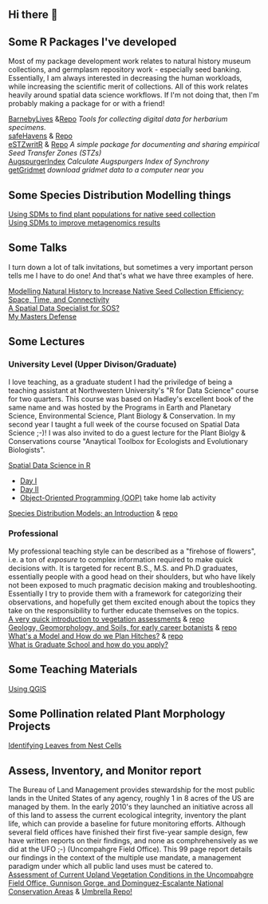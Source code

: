 ## Hi there 👋

## Some R Packages I've developed
Most of my package development work relates to natural history museum collections, and germplasm repository work - especially seed banking. 
Essentially, I am always interested in decreasing the human workloads, while increasing the scientific merit of collections. 
All of this work relates heavily around spatial data science workflows. 
If I'm not doing that, then I'm probably making a package for or with a friend!  

[BarnebyLives](https://sagesteppe.github.io/BarnebyLives/) &[Repo](https://github.com/sagesteppe/BarnebyLives) *Tools for collecting digital data for herbarium specimens.*  
[safeHavens](https://sagesteppe.github.io/safeHavens/) & [Repo](https://github.com/sagesteppe/safeHavens)  
[eSTZwritR](https://sagesteppe.github.io/eSTZwritR/) & [Repo](https://github.com/sagesteppe/eSTZwritR) *A simple package for documenting and sharing empirical Seed Transfer Zones (STZs)*   
[AugspurgerIndex](https://github.com/sagesteppe/AugspurgerIndex) *Calculate Augspurgers Index of Synchrony*   
[getGridmet](https://github.com/sagesteppe/getGridmet) *download gridmet data to a computer near you*  

## Some Species Distribution Modelling things
[Using SDMs to find plant populations for native seed collection](https://github.com/sagesteppe/SDM_restorations)  
[Using SDMs to improve metagenomics results](https://github.com/sagesteppe/SDMS_RMBL)  

## Some Talks
I turn down a lot of talk invitations, but sometimes a very important person tells me I have to do one! 
And that's what we have three examples of here. 

[Modelling Natural History to Increase Native Seed Collection Efficiency; Space, Time, and Connectivity](https://sagesteppe.github.io/Modelling-Natural-History-to-Increase-Native-Seed-Collection-Efficiency/)  
[A Spatial Data Specialist for SOS?](https://sagesteppe.github.io/Spatial-Data-Specialist-SOS-National-Team/)   
[My Masters Defense](https://github.com/sagesteppe/thesis_talk)   

## Some Lectures  

### University Level (Upper Divison/Graduate)
I love teaching, as a graduate student I had the priviledge of being a teaching assistant at Northwestern University's "R for Data Science" course for two quarters. 
This course was based on Hadley's excellent book of the same name and was hosted by the Programs in Earth and Planetary Science, Environmental Science, Plant Biology & Conservation. 
In my second year I taught a full week of the course focused on Spatial Data Science ;-)! 
I was also invited to do a guest lecture for the Plant Biolgy & Conservations course "Anaytical Toolbox for Ecologists and Evolutionary Biologists".  

[Spatial Data Science in R](https://github.com/sagesteppe/Spatial_Data_Science_R)   
  - [Day I](https://sagesteppe.github.io/SpatialDataScienceI/)
  - [Day II](https://sagesteppe.github.io/SpatialDatasScienceII/)   
  - [Object-Oriented Programming (OOP)](https://sagesteppe.github.io/Object-OrientedProgramming/Object-OrientedProgramming.html#/title-slide)  take home lab activity

[Species Distribution Models; an Introduction](https://sagesteppe.github.io/Analytical_Toolkit_SDM/) & [repo](https://github.com/sagesteppe/Analytical_Toolkit_SDM)  

### Professional  
My professional teaching style can be described as a "firehose of flowers", i.e. a ton of *exposure* to complex information required to make quick decisions with. It is targeted for recent B.S., M.S. and Ph.D graduates, essentially people with a good head on their shoulders, but who have likely not been exposed to much pragmatic decision making and troubleshooting. Essentially I try to provide them with a framework for categorizing their observations, and hopefully get them excited enough about the topics they take on the responsibility to further educate themselves on the topics.  
[A very quick introduction to vegetation assessments](https://sagesteppe.github.io/CLM_2024_Veg_Ecology/) &  [repo](https://github.com/sagesteppe/CLM_2024_Veg_Ecology)  
[Geology, Geomorphology, and Soils, for early career botanists](https://sagesteppe.github.io/Geomorphology-Lecture/)  & [repo](https://github.com/sagesteppe/Geomorphology-Lecture)  
[What's a Model and How do we Plan Hitches?](https://sagesteppe.github.io/Whats-a-model-and-how-do-we-plan-hitches/) & [repo](https://github.com/sagesteppe/Whats-a-model-and-how-do-we-plan-hitches)  
[What is Graduate School and how do you apply?](https://sagesteppe.github.io/What-is-Graduate-School-and-how-do-you-apply/)

## Some Teaching Materials
[Using QGIS](https://github.com/sagesteppe/QGIS_Lesson) 

## Some Pollination related Plant Morphology Projects
[Identifying Leaves from Nest Cells](https://github.com/sagesteppe/Nest-Cells-Leaves-ID)

## Assess, Inventory, and Monitor report
The Bureau of Land Management provides stewardship for the most public lands in the United States of any agency, roughly 1 in 8 acres of the US are managed by them. In the early 2010's they launched an initiative across all of this land to assess the current ecological integrity, inventory the plant life, which can provide a baseline for future monitoring efforts. Although several field offices have finished their first five-year sample design, few have written reports on their findings, and none as comphrehensively as we did at the UFO ;-) (Uncompahgre Field Office). This 99 page report details our findings in the context of the multiple use mandate, a management paradigm under which all public land uses must be catered to.  
[Assessment of Current Upland Vegetation Conditions in the Uncompahgre Field Office, Gunnison Gorge, and Dominguez-Escalante National Conservation Areas](https://www.britishecologicalsociety.org/applied-ecology-resources/document/20240022706/)  & [Umbrella Repo!](https://github.com/sagesteppe/UFO_AIM_Panel1_Final_Report)

<!--
**sagesteppe/sagesteppe** is a ✨ _special_ ✨ repository because its `README.md` (this file) appears on your GitHub profile.

Here are some ideas to get you started:

- 🔭 I’m currently working on ...
- 🌱 I’m currently learning ...
- 👯 I’m looking to collaborate on ...
- 🤔 I’m looking for help with ...
- 💬 Ask me about ...
- 📫 How to reach me: ...
- 😄 Pronouns: ...
- ⚡ Fun fact: ...
-->
